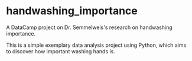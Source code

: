 # handwashing_importance
A DataCamp project on Dr. Semmelweis's research on handwashing importance.

This is a simple exemplary data analysis project using Python, which aims to discover how important washing hands is.

